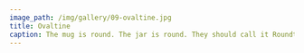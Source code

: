 ```yaml
---
image_path: /img/gallery/09-ovaltine.jpg
title: Ovaltine
caption: The mug is round. The jar is round. They should call it Roundtine.
---
```

